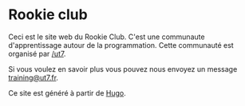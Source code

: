 # Rookie club

Ceci est le site web du Rookie Club. C'est une communaute d'apprentissage autour de la programmation. Cette communauté est organisé par [/ut7](http://ut7.fr).

Si vous voulez en savoir plus vous pouvez nous envoyez un message [training@ut7.fr](mailto:training@ut7.fr).

Ce site est généré à partir de [Hugo](http://gohugo.io/).

